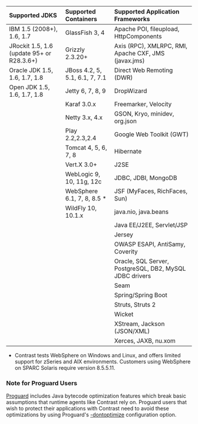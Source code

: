<!--
title: "Supported Technologies"
description: "List of supported technologies"
tags: "Java agent installation containers JDKs frameworks libraries support troubleshooting"
-->


|Supported JDKS                              | Supported Containers              | Supported Application Frameworks
|:-------------- |:-------------------- |:--------------------------------
|IBM 1.5 (2008+), 1.6, 1.7                   | GlassFish 3, 4                    | Apache POI, fileupload, HttpComponents
|JRockit 1.5, 1.6 (update 95+ or R28.3.6+)   | Grizzly 2.3.20+                   | Axis (RPC), XMLRPC, RMI, Apache CXF, JMS (javax.jms)
|Oracle JDK 1.5, 1.6, 1.7, 1.8               | JBoss 4.2, 5, 5.1, 6.1, 7, 7.1    | Direct Web Remoting (DWR)
|Open JDK 1.5, 1.6, 1.7, 1.8                 | Jetty 6, 7, 8, 9                  | DropWizard
|                                            | Karaf 3.0.x                       | Freemarker, Velocity
|                                            | Netty 3.x, 4.x                    | GSON, Kryo, minidev, org.json
|                                            | Play 2.2,2.3,2.4                  | Google Web Toolkit (GWT)
|                                            | Tomcat 4, 5, 6, 7, 8              | Hibernate
|                                            | Vert.X 3.0+                       | J2SE
|                                            | WebLogic 9, 10, 11g, 12c          | JDBC, JDBI, MongoDB
|                                            | WebSphere 6.1, 7, 8, 8.5 *        | JSF (MyFaces, RichFaces, Sun)
|                                            | WildFly 10, 10.1.x                | java.nio, java.beans
|                                            |                                   | Java EE/J2EE, Servlet/JSP
|                                            |                                   | Jersey
|                                            |                                   | OWASP ESAPI, AntiSamy, Coverity
|                                            |                                   | Oracle, SQL Server, PostgreSQL, DB2, MySQL JDBC drivers
|                                            |                                   | Seam
|                                            |                                   | Spring/Spring Boot
|                                            |                                   | Struts, Struts 2
|                                            |                                   | Wicket
|                                            |                                   | XStream, Jackson (JSON/XML)
|                                            |                                   | Xerces, JAXB, nu.xom

* Contrast tests WebSphere on Windows and Linux, and offers limited support for zSeries and AIX environments. Customers using WebSphere on SPARC Solaris require version 8.5.5.11.


### Note for Proguard Users

[Proguard](https://sourceforge.net/projects/proguard/files/) includes Java
bytecode optimization features which break basic assumptions that runtime agents
like Contrast rely on. Proguard users that wish to protect their applications
with Contrast need to avoid these optimizations by using Proguard's
[-dontoptimize](https://www.guardsquare.com/en/proguard/manual/usage#dontoptimize)
configuration option.
